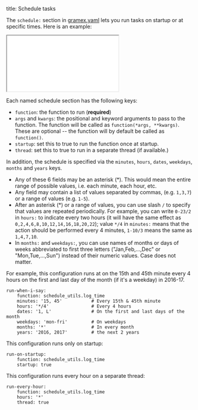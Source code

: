 title: Schedule tasks

The `schedule:` section in [gramex.yaml](gramex.yaml) lets you run tasks on startup or at specific times. Here is an example:

<iframe src="gramex.yaml"></iframe>

Each named schedule section has the following keys:

- `function`: the function to run (<strong>required</strong>)
- `args` and `kwargs`: the positional and keyword arguments to pass to the
  function. The function will be called as `function(*args, **kwargs)`. These
  are optional -- the function will by default be called as `function()`.
- `startup`: set this to true to run the function once at startup.
- `thread`: set this to true to run in a separate thread (if available.)

In addition, the schedule is specified via the `minutes`, `hours`, `dates`, `weekdays`, `months` and `years` keys.

- Any of these 6 fields may be an asterisk (*). This would mean the entire range
  of possible values, i.e. each minute, each hour, etc.
- Any field may contain a list of values separated by commas, (e.g. `1,3,7`) or
  a range of values (e.g. `1-5`).
- After an asterisk (*) or a range of values, you can use slash `/` to specify
  that values are repeated periodically. For example, you can write `0-23/2` in
  `hours:` to indicate every two hours (it will have the same effect as
  `0,2,4,6,8,10,12,14,16,18,20,22`); value `*/4` in `minutes:` means that the
  action should be performed every 4 minutes, `1-10/3` means the same as
  `1,4,7,10`.
- In `months:` and `weekdays:`, you can use names of months or days of weeks
  abbreviated to first three letters ("Jan,Feb,...,Dec" or "Mon,Tue,...,Sun")
  instead of their numeric values. Case does not matter.

For example, this configuration runs at on the 15th and 45th minute every 4 hours on the first and last day of the month (if it's a weekday) in 2016-17.

    run-when-i-say:
        function: schedule_utils.log_time
        minutes: '15, 45'           # Every 15th & 45th minute
        hours: '*/4'                # Every 4 hours
        dates: '1, L'               # On the first and last days of the month
        weekdays: 'mon-fri'         # On weekdays
        months: '*'                 # In every month
        years: '2016, 2017'         # the next 2 years

This configuration runs only on startup:

    run-on-startup:
        function: schedule_utils.log_time
        startup: true

This configuration runs every hour on a separate thread:

    run-every-hour:
        function: schedule_utils.log_time
        hours: '*'
        thread: true
